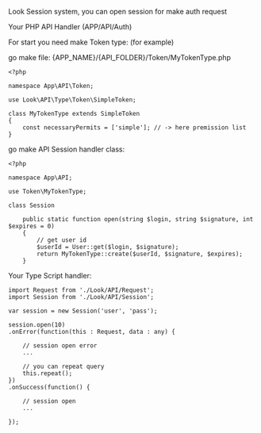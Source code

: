 Look Session system, you can open session for make auth request

Your PHP API Handler (APP/API/Auth)

For start you need make Token type: (for example)

go make file: {APP_NAME}/{API_FOLDER}/Token/MyTokenType.php

    <?php

    namespace App\API\Token;

    use Look\API\Type\Token\SimpleToken;
    
    class MyTokenType extends SimpleToken
    {
        const necessaryPermits = ['simple']; // -> here premission list
    }

go make API Session handler class:

    <?php

    namespace App\API;
    
    use Token\MyTokenType;
    
    class Session
    
        public static function open(string $login, string $signature, int $expires = 0)
        {
            // get user id
            $userId = User::get($login, $signature);
            return MyTokenType::create($userId, $signature, $expires);
        }

Your Type Script handler:

    import Request from './Look/API/Request';
    import Session from './Look/API/Session';

    var session = new Session('user', 'pass');

    session.open(10)
    .onError(function(this : Request, data : any) {

        // session open error
        ...
    
        // you can repeat query
        this.repeat();
    })
    .onSuccess(function() {

        // session open
        ...
    
    });
